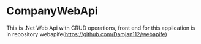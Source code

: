 # CompanyWebApi
This is .Net Web Api with CRUD operations, front end for this application is in repository webapife(https://github.com/Damjan112/webapife)
